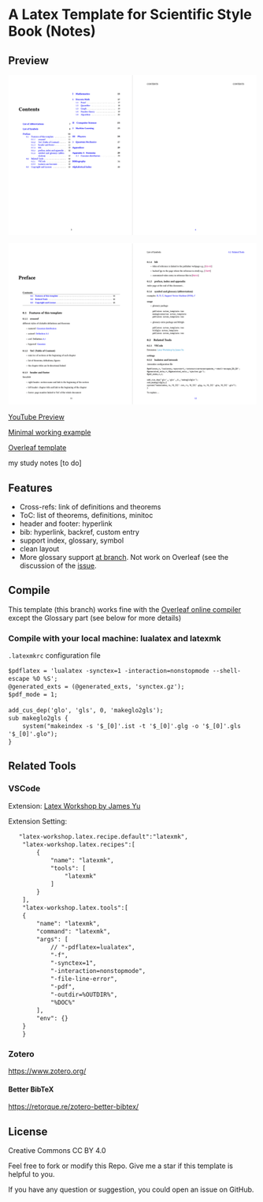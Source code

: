 # A Latex Template for Scientific Style Book (Notes)

## Preview

![](./Screenshots/Table-of-Content.png)
<!-- ![](./List-of.png)
![](./List-of-Symbols.png) -->
![](./Screenshots/Preface.png)
<!-- ![](./Bib.png) -->

[YouTube Preview](https://youtu.be/eR4vrsafcxk)

<!-- <iframe width="560" height="315" src="https://www.youtube.com/embed/eR4vrsafcxk" title="YouTube video player" frameborder="0" allow="accelerometer; autoplay; clipboard-write; encrypted-media; gyroscope; picture-in-picture" allowfullscreen></iframe> -->

[Minimal working example](https://github.com/Jue-Xu/Latex-Template-for-Scientific-Style-Book/blob/main/notes_template.pdf)

[Overleaf template](https://www.overleaf.com/learn/latex/Glossaries)

my study notes [to do]

## Features
- Cross-refs: link of definitions and theorems
- ToC: list of theorems, definitions, minitoc
- header and footer: hyperlink
- bib: hyperlink, backref, custom entry
- support index, glossary, symbol
- clean layout
- More glossary support [at branch](https://github.com/Jue-Xu/Latex-Template-for-Scientific-Style-Book/tree/glossary).
Not work on Overleaf (see the discussion of the [issue](https://github.com/Jue-Xu/Latex-Template-for-Scientific-Style-Book/issues/2).

## Compile
This template (this branch) works fine with the [Overleaf online compiler](https://www.overleaf.com/latex/templates/latex-template-for-scientific-style-book/ntprxjksmqxx) except the Glossary part (see below for more details)

### Compile with your local machine: lualatex and latexmk
`.latexmkrc` configuration file
```
$pdflatex = 'lualatex -synctex=1 -interaction=nonstopmode --shell-escape %O %S';
@generated_exts = (@generated_exts, 'synctex.gz');
$pdf_mode = 1;

add_cus_dep('glo', 'gls', 0, 'makeglo2gls');
sub makeglo2gls {
    system("makeindex -s '$_[0]'.ist -t '$_[0]'.glg -o '$_[0]'.gls '$_[0]'.glo");
}
```

<!-- ### Glossary related
```
# Also delete the *.glstex files from package glossaries-extra. Problem is,
# that that package generates files of the form "basename-digit.glstex" if
# multiple glossaries are present. Latexmk looks for "basename.glstex" and so
# does not find those. For that purpose, use wildcard.
$clean_ext = "%R-*.glstex";

push @generated_exts, 'glstex', 'glg';

add_cus_dep('aux', 'glstex', 0, 'run_bib2gls');

# PERL subroutine. $_[0] is the argument (filename in this case).
# File from author from here: https://tex.stackexchange.com/a/401979/120853
sub run_bib2gls {
    if ( $silent ) {
    #    my $ret = system "bib2gls --silent --group '$_[0]'"; # Original version
        my $ret = system "bib2gls --silent --group $_[0]"; # Runs in PowerShell
    } else {
    #    my $ret = system "bib2gls --group '$_[0]'"; # Original version
        my $ret = system "bib2gls --group $_[0]"; # Runs in PowerShell
    };

    my ($base, $path) = fileparse( $_[0] );
    if ($path && -e "$base.glstex") {
        rename "$base.glstex", "$path$base.glstex";
    }

    # Analyze log file.
    local *LOG;
    $LOG = "$_[0].glg";
    if (!$ret && -e $LOG) {
        open LOG, "<$LOG";
    while (<LOG>) {
            if (/^Reading (.*\.bib)\s$/) {
        rdb_ensure_file( $rule, $1 );
        }
    }
    close LOG;
    }
    return $ret;
}
```

command line in terminal
```
pdflatex notes.tex
makeglossaries notes
pdflatex notes.tex
```

### bib2gls
need [Java](https://java.com/en/download/)
```
pdflatex notes.tex
bib2gls notes
pdflatex notes.tex
``` -->

## Related Tools

### VSCode
Extension: [Latex Workshop by James Yu](https://marketplace.visualstudio.com/items?itemName=James-Yu.latex-workshop)

Extension Setting:
```
   "latex-workshop.latex.recipe.default":"latexmk",
    "latex-workshop.latex.recipes":[
        {
            "name": "latexmk",
            "tools": [
                "latexmk"
            ]
        }
    ],
    "latex-workshop.latex.tools":[
    {
        "name": "latexmk",
        "command": "latexmk",
        "args": [
            // "-pdflatex=lualatex",
            "-f",
            "-synctex=1",
            "-interaction=nonstopmode",
            "-file-line-error",
            "-pdf",
            "-outdir=%OUTDIR%",
            "%DOC%"
        ],
        "env": {}
    }
    }
```

### Zotero
https://www.zotero.org/

#### Better BibTeX
https://retorque.re/zotero-better-bibtex/

## License 
Creative Commons CC BY 4.0


Feel free to fork or modify this Repo.
Give me a star if this template is helpful to you.

If you have any question or suggestion, you could open an issue on GitHub.